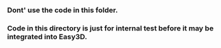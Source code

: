 ### Dont' use the code in this folder.
### Code in this directory is just for internal test before it may be integrated into Easy3D.
